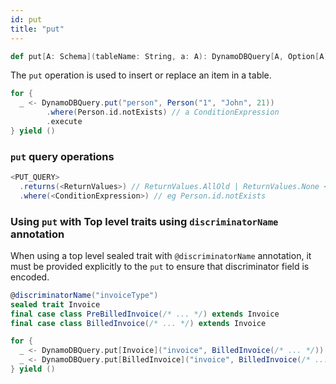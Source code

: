 ```yaml
---
id: put
title: "put"
---
```


```scala
def put[A: Schema](tableName: String, a: A): DynamoDBQuery[A, Option[A]] = ???
```

The `put` operation is used to insert or replace an item in a table.

```scala
for {
  _ <- DynamoDBQuery.put("person", Person("1", "John", 21))
        .where(Person.id.notExists) // a ConditionExpression
        .execute
} yield ()
```

### `put` query operations

```scala
<PUT_QUERY>
  .returns(<ReturnValues>) // ReturnValues.AllOld | ReturnValues.None <default>
  .where(<ConditionExpression>) // eg Person.id.notExists
```

### Using `put` with Top level traits using `discriminatorName` annotation
When using a top level sealed trait with `@discriminatorName` annotation, it must be provided explicitly to the `put`
to ensure that discriminator field is encoded.

```scala
@discriminatorName("invoiceType")
sealed trait Invoice
final case class PreBilledInvoice(/* ... */) extends Invoice
final case class BilledInvoice(/* ... */) extends Invoice

for {
  _ <- DynamoDBQuery.put[Invoice]("invoice", BilledInvoice(/* ... */)).execute // OK - discriminator encoded
  _ <- DynamoDBQuery.put[BilledInvoice]("invoice", BilledInvoice(/* ... */)).execute // WRONG - discriminator not encoded
} yield ()
```


